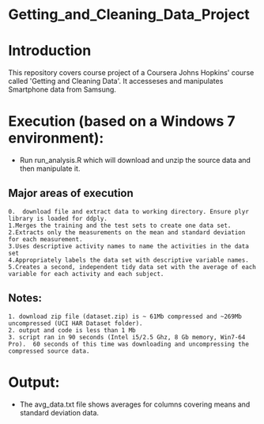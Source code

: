 Getting_and_Cleaning_Data_Project
=================================
# Introduction
This repository covers course project of a Coursera Johns Hopkins' course called 'Getting and Cleaning Data'.  It accesseses and manipulates Smartphone data from Samsung.


# Execution (based on a Windows 7 environment): 
- Run run_analysis.R which will download and unzip the source data and then manipulate it.
## Major areas of execution
	0.  download file and extract data to working directory. Ensure plyr library is loaded for ddply.
	1.Merges the training and the test sets to create one data set. 
	2.Extracts only the measurements on the mean and standard deviation for each measurement. 
	3.Uses descriptive activity names to name the activities in the data set
	4.Appropriately labels the data set with descriptive variable names. 
	5.Creates a second, independent tidy data set with the average of each variable for each activity and each subject.
## Notes: 
	1. download zip file (dataset.zip) is ~ 61Mb compressed and ~269Mb uncompressed (UCI HAR Dataset folder).
	2. output and code is less than 1 Mb
	3. script ran in 90 seconds (Intel i5/2.5 Ghz, 8 Gb memory, Win7-64 Pro).  60 seconds of this time was downloading and uncompressing the compressed source data.

# Output: 
- The avg_data.txt file shows averages for columns covering means and standard deviation data.
